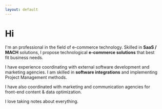 ```yaml
---
layout: default
---
```

# Hi

I'm an professional in the field of e-commerce technology.
Skilled in **SaaS / MACH** solutions, I propose technological **e-commerce solutions** that best fit business needs.

I have experience coordinating with external software development and marketing agencies. I am skilled in **software integrations** and implementing Project Management methods.

I have also coordinated with marketing and communication agencies for front-end content & data optimization.

I love taking notes about everything.